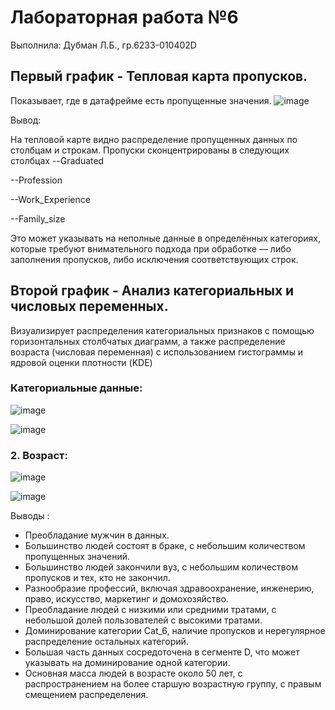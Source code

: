 # Лабораторная работа №6
Выполнила: Дубман Л.Б., гр.6233-010402D

## Первый график - Тепловая карта пропусков.
Показывает, где в датафрейме есть пропущенные значения.
![image](https://github.com/user-attachments/assets/c9c823c4-6295-41f6-9f8e-77ec0ae82fe7)

Вывод:

На тепловой карте видно распределение пропущенных данных по столбцам и строкам.
Пропуски сконцентрированы в следующих столбцах
--Graduated

--Profession

--Work_Experience

--Family_size

Это может указывать на неполные данные в определённых категориях, которые требуют внимательного подхода при обработке — либо заполнения пропусков, либо исключения соответствующих строк.

## Второй график - Анализ категориальных и числовых переменных.
Визуализирует распределения категориальных признаков с помощью горизонтальных столбчатых диаграмм, а также распределение возраста (числовая переменная) с 
использованием гистограммы и ядровой оценки плотности (KDE)

### Категориальные данные:
![image](https://github.com/user-attachments/assets/b5bc33df-4cb4-4d37-91ad-4a7cd76a3dd8)

![image](https://github.com/user-attachments/assets/854efa60-a570-4a58-a9b7-081e71a287bc)

### 2. Возраст:
![image](https://github.com/user-attachments/assets/310fd019-d47a-4efb-90ee-b4354b50fdbf)

![image](https://github.com/user-attachments/assets/727f2818-a112-4ca8-b126-18d9b9c618b0)

Выводы :

* Преобладание мужчин в данных.
* Большинство людей состоят в браке, с небольшим количеством пропущенных значений.
* Большинство людей закончили вуз, с небольшим количеством пропусков и тех, кто не закончил.
* Разнообразие профессий, включая здравоохранение, инженерию, право, искусство, маркетинг и домохозяйство.
* Преобладание людей с низкими или средними тратами, с небольшой долей пользователей с высокими тратами.
* Доминирование категории Cat_6, наличие пропусков и нерегулярное распределение остальных категорий.
* Большая часть данных сосредоточена в сегменте D, что может указывать на доминирование одной категории.
* Основная масса людей в возрасте около 50 лет, с распространением на более старшую возрастную группу, с правым смещением распределения.


